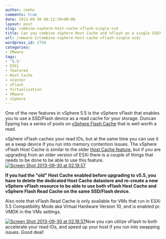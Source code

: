 ```yaml
---
author: cmohn
comments: true
date: 2013-09-30 00:12:39+00:00
layout: post
slug: combine-vsphere-host-cache-vflash-single-ssd
title: Can you combine vSphere Host Cache and vFlash on a single SSD?
url: /vmware-2/combine-vsphere-host-cache-vflash-single-ssd/
wordpress_id: 2750
categories:
- VMware
tags:
- '5.5'
- ESXi
- featured
- Host Cache
- vCenter
- vFlash
- Virtualization
- VMware
- vSphere
---
```


One of the new features in vSphere 5.5 is the vSphere vFlash that enables you to use a SSD/Flash device as a read cache for your storage. Duncan Epping has a series of posts on [vSphere Flash Cache](http://www.yellow-bricks.com/2013/08/26/introduction-to-vsphere-flash-read-cache-aka-vflash/) that is well worth a read.

vSphere vFlash caches your read IOs, but at the same time you can use it as a swap device if you run into memory contention issues. The vSphere vFlash Host Cache is similar to the older [Host Cache feature](http://vninja.net/vmware-2/testing-vmware-vsphere-5-swap-to-host-cache/), but if you are upgrading from an older version of ESXi there is a couple of things that needs to be done to be able to use this feature. [![Screen Shot 2013-09-30 at 02.19.57](http://vninja.net/wordpress/wp-content/uploads/2013/09/Screen-Shot-2013-09-30-at-02.19.57-150x150.png)](http://vninja.net/wordpress/wp-content/uploads/2013/09/Screen-Shot-2013-09-30-at-02.19.57.png)

**If you had the "old" Host Cache enabled before upgrading to v5.5, you have to delete the dedicated Host Cache datastore and re-create a new vSphere vFlash resource to be able to use both vFlash Host Cache and vSphere Flash Read Cache on the same SSD/Flash device.**

Also note that vFlash Read Cache is only available for VMs that run in ESXi 5.5 Compatibility Mode aka Virtual Hardware Version 10, and is enabled pr. VMDK in the VMs settings.

[![Screen Shot 2013-09-30 at 02.19.57](http://vninja.net/wordpress/wp-content/uploads/2013/09/Screen-Shot-2013-09-30-at-02.19.57-150x150.png)](http://vninja.net/wordpress/wp-content/uploads/2013/09/Screen-Shot-2013-09-30-at-02.19.57.png)Now you can utilize vFlash to both accelerate your read IOs, and speed up your host if you run into swapping issues. Good deal!
